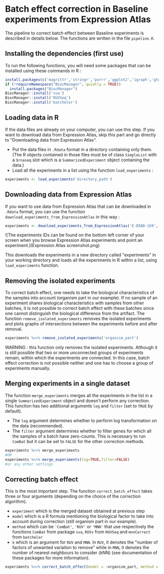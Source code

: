 # Batch effect correction in Baseline experiments from Expression Atlas

The pipeline to correct batch effect between Baseline experiments is described in details below. The functions are written in the file `pipeline.R`.

## Installing the dependencies (first use)
To run the following functions, you will need some packages that can be installed using these commands in R :
```r
install.packages(c('magrittr','stringr','purrr','ggplot2','igraph','gtools'))
if (!requireNamespace("BiocManager", quietly = TRUE))
  install.packages("BiocManager")
BiocManager::install('sva')
BiocManager::install('RUVSeq')
BiocManager::install('batchelor')
```

## Loading data in R
If the data files are already on your computer, you can use this step. If you want to download data from Expression Atlas, skip this part and go directly to "Downloading data from Expression Atlas".

- Put the data files in `.Rdata` format in a directory containing only them. (The R objects contained in those files must be of class `SimpleList` with a `$rnaseq` slot which is a `SummarizedExperiment` object containing the data.)
- Load all the experiments in a list using the function `load_experiments` : 

```r
experiments <- load_experiments('directory_path')
```

## Downloading data from Expression Atlas
If you want to use data from Expression Atlas that can be downloaded in `.Rdata` format, you can use the function `download_experiments_from_ExpressionAtlas` in this way :

```r
experiments <- download_experiments_from_ExpressionAtlas('E-ERAD-169','E-GEOD-73175','E-MTAB-2801')
```

![The experiments IDs can be found on the bottom left corner of your screen when you browse Expression Atlas experiments and point an experiment.](Expression Atlas screenshot.png)

This downloads the experiments in a new directory called "experiments" in your working directory and loads all the experiments in R within a list, using `load_experiments` function.

## Removing the isolated experiments
To correct batch effect, one needs to take the biological characteristics of the samples into account (organism part in our example). If no sample of an experiment shares biological characteristics with samples from other batches, it is not possible to correct batch effect with these batches since one cannot distinguish the biological difference from the artifact. The function `remove_isolated_experiments` removes the isolated experiments and plots graphs of intersections between the experiments before and after removal.

```r
experiments %<>% remove_isolated_experiments('organism_part')
```

WARNING : this function only removes the isolated experiments. Although it is still possible that two or more unconnected groups of experiments remain, within which the experiments are connected. In this case, batch effect correction is not possible neither and one has to choose a group of experiments manually.

## Merging experiments in a single dataset
The function `merge_experiments` merges all the experiments in the list in a single `SummarizedExperiment` object and doesn't perform any correction. This function has two additional arguments `log` and `filter` (set to `TRUE` by default).
- The `log` argument determines whether to perform log transformation on the data (recommended).
- The `filter` argument determines whether to filter genes for which all the samples of a batch have zero-counts. This is necessary to run `ComBat` but it can be set to `FALSE` for the other correction methods.

```r
experiments %<>% merge_experiments
#OR
experiments %<>% merge_experiments(log=TRUE,filter=FALSE)
#or any other settings
```

## Correcting batch effect
This is the most important step. The function `correct_batch_effect` takes three or four arguments (depending on the choice of the correction algorithm).
- `experiment` which is the merged dataset obtained at previous step
- `model` which is a R formula mentioning the biological factor to take into account during correction (still organism part in our example).
- `method` which can be `'ComBat'`, `'RUV'` or `'MNN'` that use respectively the functions `ComBat` from package `sva`, `RUVs` from `RUVSeq` and `mnnCorrect` from `batchelor`
- `k` which is an argument for `RUV` and `MNN`. In `RUV`, it denotes the "number of factors of unwanted variation to remove" while in `MNN`, it denotes the number of nearest neighbours to consider (kNN) (see documentation of these packages for more information).

```r
experiments %<>% correct_batch_effect(model = ~organism_part, method = 'ComBat')
```